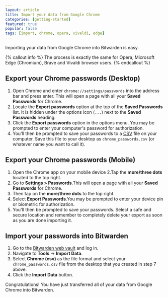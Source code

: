 ```yaml
---
layout: article
title: Import your data from Google Chrome
categories: [getting-started]
featured: true
popular: false
tags: [import, chrome, opera, vivaldi, edge]
---
```


Importing your data from Google Chrome into Bitwarden is easy.

{% callout info %}
The process is exactly the same for Opera, Microsoft Edge (Chromium), Brave and Vivaldi browser users.
{% endcallout %}

## Export your Chrome passwords (Desktop)

1. Open Chrome and enter `chrome://settings/passwords` into the address bar and press enter. This will open a page with all your **Saved Passwords** for Chrome.
2. Locate the **Export passwords** option at the top of the **Saved Passwords** list. It is hidden under the options icon (`...`) next to the **Saved Passwords** heading.
3. Click the **Export passwords** option in the options menu. You may be prompted to enter your computer's password for authorization.
4. You'll then be prompted to save your passwords to a [CSV][csv] file on your computer. Save this file to your desktop as `chrome_passwords.csv` (or whatever name you want to call it).


## Export your Chrome passwords (Mobile)

1. Open the Chrome app on your mobile device
2.Tap the **more/three dots** located to the top right.
3. Go to **Settings > Passwords**.This will open a page with all your **Saved Passwords** for Chrome.
4. Then tap on the **more/three dots** to the top right.
5. Select **Export Passwords**.You may be prompted to enter your device pin or biometric for authorization.
6. You'll then be prompted to save your passwords. Select a safe and secure location and remember to completely delete your export as soon as you are done importing it.

## Import your passwords into Bitwarden

1. Go to the [Bitwarden web vault][bitwarden-vault] and log in.
2. Navigate to **Tools** &rarr; **Import Data**.
3. Select **Chrome (csv)** as the file format and select your `chrome_passwords.csv` file from the desktop that you created in step 7 above.
4. Click the **Import Data** button.

Congratulations! You have just transferred all of your data from Google Chrome into Bitwarden.

[csv]: https://en.wikipedia.org/wiki/Comma-separated_values
[bitwarden-vault]: https://vault.bitwarden.com

